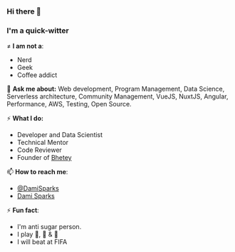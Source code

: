 ### Hi there 👋
### I'm a quick-witter

≠ **I am not a**: 
- Nerd 
- Geek
- Coffee addict

💬 **Ask me about:** Web development,  Program Management, Data Science, Serverless architecture, Community Management, VueJS, NuxtJS, Angular, Performance, AWS, Testing, Open Source.


⚡️ **What I do:**
- Developer and Data Scientist
- Technical Mentor 
- Code Reviewer 
- Founder of [Bhetey](http://bhetey.com/)


📫 **How to reach me**: 
- [@DamiSparks](https://twitter.com/DamiSparks)
- [Dami Sparks](https://www.linkedin.com/in/damisparks)


⚡ **Fun fact**: 
* I'm anti sugar person. 
* I play 🎸, 🥁 & 🎤
* I will beat at FIFA


<!--
**damisparks/damisparks** is a ✨ _special_ ✨ repository because its `README.md` (this file) appears on your GitHub profile.

Here are some ideas to get you started:

- 🔭 I’m currently working on ...
- 🌱 I’m currently learning ...
- 👯 I’m looking to collaborate on ...
- 🤔 I’m looking for help with ...
- 💬 Ask me about ...
- 📫 How to reach me: ...
- 😄 Pronouns: ...
- ⚡ Fun fact: ...
-->
